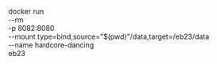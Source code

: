 docker run \
    --rm \
    -p 8082:8080 \
    --mount type=bind,source="$(pwd)"/data,target=/eb23/data \
    --name hardcore-dancing \
    eb23